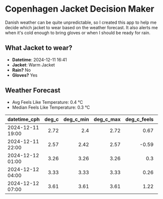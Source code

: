 
# Copenhagen Jacket Decision Maker

Danish weather can be quite unpredictable, so I created this app to help me decide which jacket to wear based on the weather forecast. 
It also alerts me when it's cold enough to bring gloves or when I should be ready for rain.

## What Jacket to wear?

- **Datetime**: 2024-12-11 16:41
- **Jacket**: Warm Jacket
- **Rain?** No
- **Gloves?** Yes

## Weather Forecast
- Avg Feels Like Temperature: 0.4 °C
- Median Feels Like Temperature: 0.3 °C

| datetime_cph     |   deg_c |   deg_c_min |   deg_c_max |   deg_c_feels | weather   | wind   | rain   |
|:-----------------|--------:|------------:|------------:|--------------:|:----------|:-------|:-------|
| 2024-12-11 19:00 |    2.72 |        2.4  |        2.72 |          0.67 | Clouds    | Low    | None   |
| 2024-12-11 22:00 |    2.57 |        2.42 |        2.57 |         -0.59 | Clouds    | Low    | None   |
| 2024-12-12 01:00 |    3.26 |        3.26 |        3.26 |          0.3  | Clouds    | Low    | None   |
| 2024-12-12 04:00 |    3.33 |        3.33 |        3.33 |          0.26 | Clouds    | Low    | None   |
| 2024-12-12 07:00 |    3.61 |        3.61 |        3.61 |          1.22 | Clouds    | Low    | None   |
        